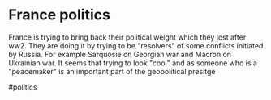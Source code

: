 # France politics
France is trying to bring back their political weight which they lost after ww2. They are doing it by trying to be "resolvers" of some conflicts initiated by Russia. For example Sarquosie on Georgian war and Macron on Ukrainian war.
It seems that trying to look "cool" and as someone who is a "peacemaker" is an important part of the geopolitical presitge

#politics